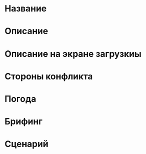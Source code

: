 # Название

# Описание

# Описание на экране загрузкиы

# Стороны конфликта

# Погода

# Брифинг

# Сценарий